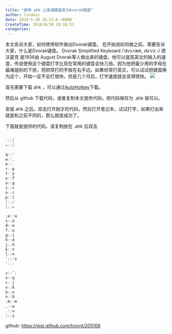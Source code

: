 ```yaml
---
title: "使用 ahk 让普通键盘变为Dvorak键盘"
author: lindexi
date: 2024-5-20 16:22:6 +0800
CreateTime: 2018/8/10 19:16:51
categories: 
---
```


本文告诉大家，如何使用软件做出Dvorak键盘。
在开始说如何做之前，需要告诉大家，什么是Dvorak键盘。 Dvorak Simplified Keyboard /ˈdvɔːræk, dəˈvɔː-/ 德沃夏克 是1936由 August Dvorak等人做出来的键盘，他可以提高英文的输入的速度，传说使用这个键盘打字比现在常用的键盘会快几倍。因为他把最少用的字母在最难碰到的下排，而把常打的字放在右手边。如果经常打英文，可以试试把键盘换为这个，开始一定不会打很快，但是几个月后，打字速度就会变得很快。
![](http://image.acmx.xyz/34fdad35-5dfe-a75b-2b4b-8c5e313038e2%2F2017819214.jpg)

<!--more-->


<!-- CreateTime:2018/8/10 19:16:51 -->


首先需要下载 ahk ，可以通过[AutoHotkey](https://autohotkey.com/)下载。

然后从 github 下载代码，或者复制本文提供代码，把代码保存为 .ahk 就可以。

安装 ahk 之后，双击打开刚才的代码，然后打开笔记本，试试打字，如果打出来就是和之前不同的，那么就是成功了。

下面就是提供的代码，请复制放在 .ahk 后双击

```csharp

-::[
=::]

q::'
w::,
e::.
r::p
t::y
y::f
u::g
i::c
o::r
p::l
[::/
]::=

;a::a
s::o
d::e
f::u
g::i
h::d
j::h
k::t
l::n
`;::s
'::-

z::`;
x::q
c::j
v::k
b::x
n::b
;m::m
,::w
.::v
/::z
```

github: https://gist.github.com/troynt/205106

